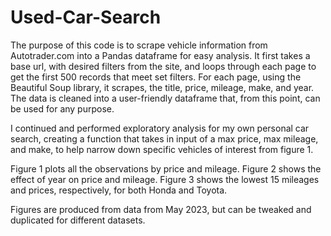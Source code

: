 # Used-Car-Search

The purpose of this code is to scrape vehicle information from Autotrader.com into a Pandas dataframe for easy analysis. It first takes a base url, with desired filters from the site, and loops through each page to get the first 500 records that meet set filters. For each page, using the Beautiful Soup library, it scrapes, the title, price, mileage, make, and year. The data is cleaned into a user-friendly dataframe that, from this point, can be used for any purpose.

I continued and performed exploratory analysis for my own personal car search, creating a function that takes in input of a max price, max mileage, and make, to help narrow down specific vehicles of interest from figure 1. 

Figure 1 plots all the observations by price and mileage.
Figure 2 shows the effect of year on price and mileage.
Figure 3 shows the lowest 15 mileages and prices, respectively, for both Honda and Toyota. 

Figures are produced from data from May 2023, but can be tweaked and duplicated for different datasets.
